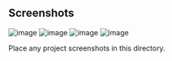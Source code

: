 ## Screenshots 
![image](https://github.com/uttaranikki/nd064_course_1/assets/139675525/3793712d-5c0a-4956-8884-8aa71863c132)
![image](https://github.com/uttaranikki/nd064_course_1/assets/139675525/48900b47-26d9-4693-8300-3cce22cdddcb)
![image](https://github.com/uttaranikki/nd064_course_1/assets/139675525/5fdc2ee2-8fd1-4908-aa70-52755776f55e)
![image](https://github.com/uttaranikki/nd064_course_1/assets/139675525/893b5b65-bef1-422a-a4d3-b6ef162cb79b)





Place any project screenshots in this directory.
